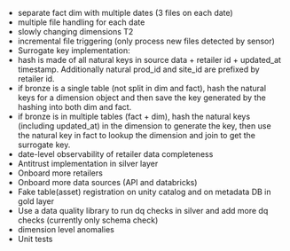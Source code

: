 - separate fact dim with multiple dates (3 files on each date)
- multiple file handling for each date
- slowly changing dimensions T2
- incremental file triggering (only process new files detected by sensor)
- Surrogate key implementation:
- hash is made of all natural keys in source data + retailer id + updated_at timestamp. Additionally natural prod_id and site_id are prefixed by retailer id.
- if bronze is a single table (not split in dim and fact), hash the natural keys for a dimension object and then save the key generated by the hashing into both dim and fact.
- if bronze is in multiple tables (fact + dim), hash the natural keys (including updated_at) in the dimension to generate the key, then use the natural key in fact to lookup the dimension and join to get the surrogate key.
- date-level observability of retailer data completeness
- Antitrust implementation in silver layer
- Onboard more retailers
- Onboard more data sources (API and databricks)
- Fake table(asset) registration on unity catalog and on metadata DB in gold layer
- Use a data quality library to run dq checks in silver and add more dq checks (currently only schema check)
- dimension level anomalies
- Unit tests
